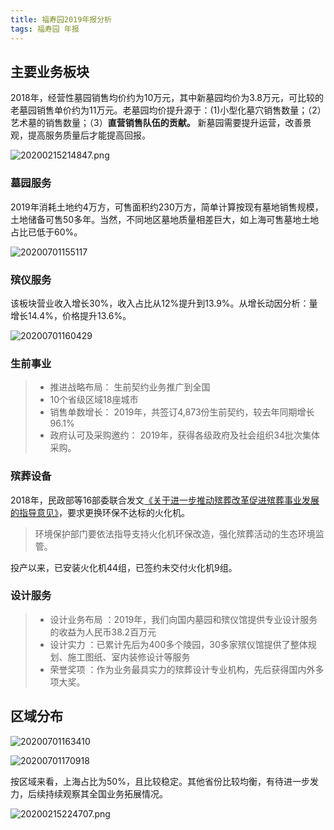 ```yaml
---
title: 福寿园2019年报分析
tags: 福寿园 年报
---
```


## 主要业务板块


2018年，经营性墓园销售均价约为10万元，其中新墓园均价为3.8万元，可比较的老墓园销售单价约为11万元。老墓园均价提升源于：(1)小型化墓穴销售数量；（2）艺术墓的销售数量；（3）**直营销售队伍的贡献。** 新墓园需要提升运营，改善景观，提高服务质量后才能提高回报。

![20200215214847.png](https://netimages.oss-cn-beijing.aliyuncs.com/20200215214847.png)

### 墓园服务

2019年消耗土地约4万方，可售面积约230万方，简单计算按现有墓地销售规模，土地储备可售50多年。当然，不同地区墓地质量相差巨大，如上海可售墓地土地占比已低于60%。

![20200701155117](https://netimages.oss-cn-beijing.aliyuncs.com/20200701155117.png)

### 殡仪服务

该板块营业收入增长30%，收入占比从12%提升到13.9%。从增长动因分析：量增长14.4%，价格提升13.6%。

![20200701160429](https://netimages.oss-cn-beijing.aliyuncs.com/20200701160429.png)

### 生前事业

> - 推进战略布局： 生前契约业务推广到全国
> - 10个省级区域18座城市
> - 销售单数增长： 2019年，共签订4,873份生前契约，较去年同期增长96.1%
> - 政府认可及采购邀约： 2019年，获得各级政府及社会组织34批次集体采购。

### 殡葬设备

2018年，民政部等16部委联合发文[《关于进一步推动殡葬改革促进殡葬事业发展的指导意见》](http://xxgk.mca.gov.cn:8081/n1360/149955.html)，要求更换环保不达标的火化机。

>环境保护部门要依法指导支持火化机环保改造，强化殡葬活动的生态环境监管。

投产以来，已安装火化机44组，已签约未交付火化机9组。

### 设计服务

>- 设计业务布局 ：2019年，我们向国内墓园和殡仪馆提供专业设计服务的收益为人民币38.2百万元
>- 设计实力 ：已累计先后为400多个陵园，30多家殡仪馆提供了整体规划、施工图纸、室内装修设计等服务
>- 荣誉奖项 ：作为业务最具实力的殡葬设计专业机构，先后获得国内外多项大奖。

## 区域分布

![20200701163410](https://netimages.oss-cn-beijing.aliyuncs.com/20200701163410.png)

![20200701170918](https://netimages.oss-cn-beijing.aliyuncs.com/20200701170918.png)

按区域来看，上海占比为50%，且比较稳定。其他省份比较均衡，有待进一步发力，后续持续观察其全国业务拓展情况。

![20200215224707.png](https://netimages.oss-cn-beijing.aliyuncs.com/20200215224707.png)